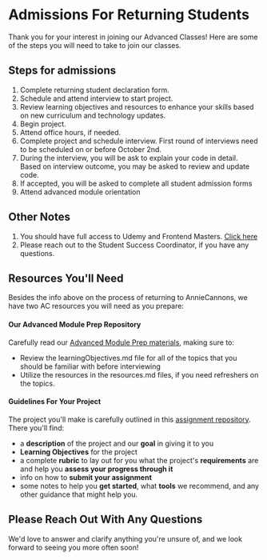 # Admissions For Returning Students

Thank you for your interest in joining our Advanced Classes! Here are some of the steps you will need to take to join our classes.

## Steps for admissions

1. Complete returning student declaration form.
2. Schedule and attend interview to start project.
3. Review learning objectives and resources to enhance your skills based on new curriculum and technology updates.
4. Begin project.
5. Attend office hours, if needed.
6. Complete project and schedule interview. First round of interviews need to be scheduled on or before October 2nd.
7. During the interview, you will be ask to explain your code in detail. Based on interview outcome, you may be asked to review and update code.
8. If accepted, you will be asked to complete all student admission forms
9. Attend advanced module orientation

## Other Notes

1. You should have full access to Udemy and Frontend Masters. [Click here](https://anniecannons.udemy.com)
2. Please reach out to the Student Success Coordinator, if you have any questions.

## Resources You'll Need

Besides the info above on the process of returning to AnnieCannons, we have two AC resources you will need as you prepare:

#### Our Advanced Module Prep Repository

Carefully read our [Advanced Module Prep materials](https://github.com/AnnieCannons/advanced-module-prep-resources), making sure to:

- Review the learningObjectives.md file for all of the topics that you should be familiar with before interviewing
- Utilize the resources in the resources.md files, if you need refreshers on the topics.

#### Guidelines For Your Project

The project you'll make is carefully outlined in this [assignment repository](https://github.com/AnnieCannons/weather-app-project). There you'll find:

- a **description** of the project and our **goal** in giving it to you
- **Learning Objectives** for the project
- a complete **rubric** to lay out for you what the project's **requirements** are and help you **assess your progress through it**
- info on how to **submit your assignment**
- some notes to help you **get started**, what **tools** we recommend, and any other guidance that might help you.

## Please Reach Out With Any Questions

We'd love to answer and clarify anything you're unsure of, and we look forward to seeing you more often soon!
